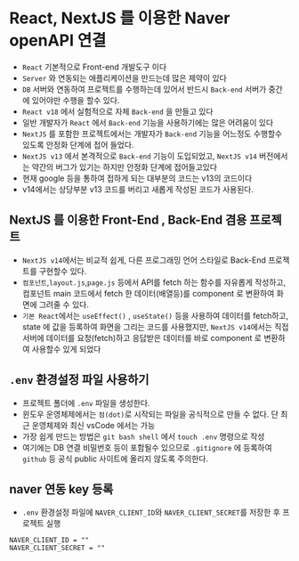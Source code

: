 # React, NextJS 를 이용한 Naver openAPI 연결

- `React` 기본적으로 Front-end 개발도구 이다
- `Server` 와 연동되는 애플리케이션을 만드는데 많은 제약이 있다
- `DB` 서버와 연동하여 프로젝트를 수행하는데 있어서 반드시 `Back-end` 서버가 중간에 있어야만 수행을 할수 있다.
- `React v18` 에서 실험적으로 자체 `Back-end` 을 만들고 있다
- 일반 개발자가 `React` 에서 `Back-end` 기능을 사용하기에는 많은 어려움이 있다
- `NextJS` 를 포함한 프로젝트에서는 개발자가 `Back-end` 기능을 어느정도 수행할수 있도록 안정화 단계에 접어 들었다.
- `NextJS v13` 에서 본격적으로 `Back-end` 기능이 도입되었고, `NextJS v14` 버전에서는 약간의 버그가 있기는 하지만 안정화 단계에 접어들고있다
- 현재 google 등을 통하여 접하게 되는 대부분의 코드는 v13의 코드이다
- v14에서는 상당부분 v13 코드를 버리고 새롭게 작성된 코드가 사용된다.

## NextJS 를 이용한 Front-End , Back-End 겸용 프로젝트

- `NextJS v14`에서는 비교적 쉽게, 다른 프로그래밍 언어 스타일로 Back-End 프로젝트를 구현할수 있다.
- `컴포넌트`,`layout.js`,`page.js` 등에서 API를 fetch 하는 함수를 자유롭게 작성하고, 컴포넌트 main 코드에서 fetch 한 데이터(배열등)를 component 로 변환하여 화면에 그려줄 수 있다.
- `기본 React`에서는 `useEffect()` , `useState()` 등을 사용하여 데이터를 fetch하고, state 에 값을 등록하여 화면을 그리는 코드를 사용했지만, `NextJS v14`에서는 직접 서버에 데이터를 요청(fetch)하고 응답받은 데이터를 바로 component 로 변환하여 사용할수 있게 되었다

## `.env` 환경설정 파일 사용하기

- 프로젝트 폴더에 `.env` 파일을 생성한다.
- 윈도우 운영체제에서는 `점(dot)`로 시작되는 파일을 공식적으로 만들 수 없다. 단 최근 운영체제와 최신 vsCode 에서는 가능
- 가장 쉽게 만드는 방법은 `git bash shell` 에서 `touch .env` 명령으로 작성
- 여기에는 DB 연결 비밀번호 등이 포함될수 있으므로 `.gitignore` 에 등록하여 `github` 등 공식 public 사이트에 올리지 않도록 주의한다.

## naver 연동 key 등록

- `.env` 환경설정 파일에 `NAVER_CLIENT_ID`와 `NAVER_CLIENT_SECRET`를 저장한 후 프로젝트 실행

```.env
NAVER_CLIENT_ID = ""
NAVER_CLIENT_SECRET = ""
```
